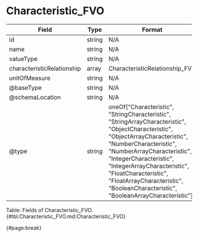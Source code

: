 <!--
    ATTENTION: This file was generated via gradle!
               Do NOT manually edit this file! Any such changes will be overwritten!
-->

# Characteristic_FVO

| Field | Type | Format | Required |
| ------- | ------- | ------- | --- |
| id | string | N/A | No |
| name | string | N/A | Yes |
| valueType | string | N/A | No |
| characteristicRelationship | array | CharacteristicRelationship_FVO | No |
| unitOfMeasure | string | N/A | No |
| @baseType | string | N/A | No |
| @schemaLocation | string | N/A | No |
| @type | string | oneOf["Characteristic", "StringCharacteristic", "StringArrayCharacteristic", "ObjectCharacteristic", "ObjectArrayCharacteristic", "NumberCharacteristic", "NumberArrayCharacteristic", "IntegerCharacteristic", "IntegerArrayCharacteristic", "FloatCharacteristic", "FloatArrayCharacteristic", "BooleanCharacteristic", "BooleanArrayCharacteristic"] | Yes |

Table: Fields of Characteristic_FVO. {#tbl:Characteristic_FVO.md:Characteristic_FVO}

{#page:break}
